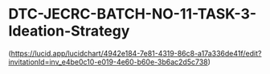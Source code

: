 # DTC-JECRC-BATCH-NO-11-TASK-3-Ideation-Strategy
(https://lucid.app/lucidchart/4942e184-7e81-4319-86c8-a17a336de41f/edit?invitationId=inv_e4be0c10-e019-4e60-b60e-3b6ac2d5c738)
